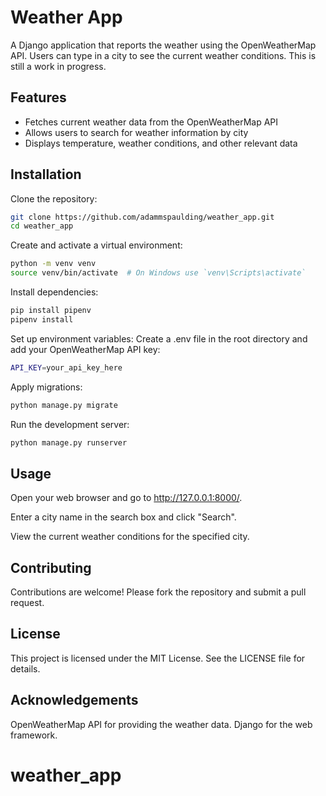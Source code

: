# Weather App

A Django application that reports the weather using the OpenWeatherMap API. Users can type in a city to see the current weather conditions. This is still a work in progress.

## Features

- Fetches current weather data from the OpenWeatherMap API
- Allows users to search for weather information by city
- Displays temperature, weather conditions, and other relevant data

## Installation

Clone the repository:
```sh
git clone https://github.com/adammspaulding/weather_app.git
cd weather_app
```
Create and activate a virtual environment:
```sh
python -m venv venv
source venv/bin/activate  # On Windows use `venv\Scripts\activate`
```
Install dependencies:
```sh
pip install pipenv
pipenv install
```
Set up environment variables: Create a .env file in the root directory and add your OpenWeatherMap API key:
```sh
API_KEY=your_api_key_here
```
Apply migrations:
```sh
python manage.py migrate
```
Run the development server:
```sh
python manage.py runserver
```
## Usage
Open your web browser and go to http://127.0.0.1:8000/.

Enter a city name in the search box and click "Search".

View the current weather conditions for the specified city.

## Contributing
Contributions are welcome! Please fork the repository and submit a pull request.

## License
This project is licensed under the MIT License. See the LICENSE file for details.

## Acknowledgements
OpenWeatherMap API for providing the weather data.
Django for the web framework.

# weather_app
